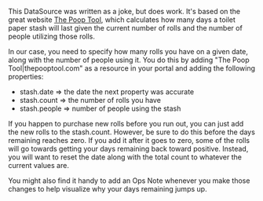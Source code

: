 This DataSource was written as a joke, but does work. It's based on the great website [The Poop Tool](https://thepooptool.com/), which calculates how many days a toilet paper stash will last given the current number of rolls and the number of people utilizing those rolls. 

In our case, you need to specify how many rolls you have on a given date, along with the number of people using it. You do this by adding "The Poop Tool|thepooptool.com" as a resource in your portal and adding the following properties:
* stash.date => the date the next property was accurate
* stash.count => the number of rolls you have
* stash.people => number of people using the stash

If you happen to purchase new rolls before you run out, you can just add the new rolls to the stash.count.  However, be sure to do this before the days remaining reaches zero. If you add it after it goes to zero, some of the rolls will go towards getting your days remaining back toward positive. Instead, you will want to reset the date along with the total count to whatever the current values are.

You might also find it handy to add an Ops Note whenever you make those changes to help visualize why your days remaining jumps up.
